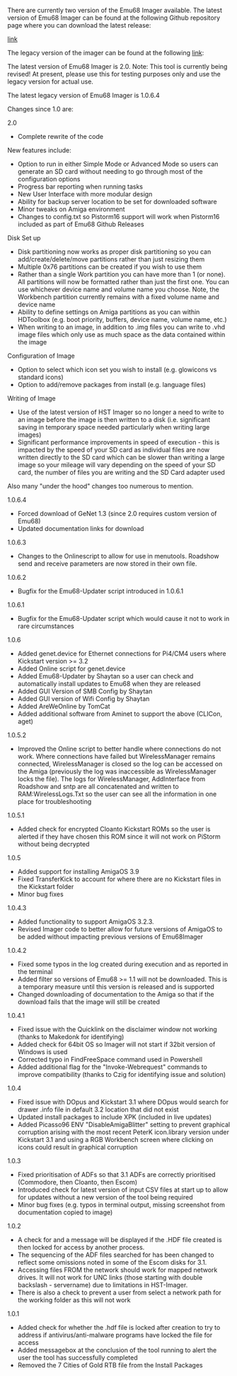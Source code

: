 There are currently two version of the Emu68 Imager available. The latest version of Emu68 Imager can be found at the following Github repository page where you can download the latest release:

[link](https://github.com/mja65/Emu68-Imager-Software/releases)

The legacy version of the imager can be found at the following [link](https://mja65.github.io/Emu68-Imager/Software/Emu68Imager.zip):

The latest version of Emu68 Imager is 2.0. Note: This tool is currently being revised! At present, please use this for testing purposes only and use the legacy version for actual use.

The latest legacy version of Emu68 Imager is 1.0.6.4

Changes since 1.0 are:

2.0

- Complete rewrite of the code

New features include:
- Option to run in either Simple Mode or Advanced Mode so users can generate an SD card without needing to go through most of the configuration options
- Progress bar reporting when running tasks
- New User Interface with more modular design
- Ability for backup server location to be set for downloaded software
- Minor tweaks on Amiga environment
- Changes to config.txt so Pistorm16 support will work when Pistorm16 included as part of Emu68 Github Releases

Disk Set up
- Disk partitioning now works as proper disk partitioning so you can add/create/delete/move partitions rather than just resizing them
- Multiple 0x76 partitions can be created if you wish to use them
- Rather than a single Work partition you can have more than 1 (or none). All partitions will now be formatted rather than just the first one. You can use whichever device name and volume name you choose. Note, the Workbench partition currently remains with a fixed volume name and device name
- Ability to define settings on Amiga partitions as you can within HDToolbox (e.g. boot priority, buffers, device name, volume name, etc.)
- When writing to an image, in addition to .img files you can write to .vhd image files which only use as much space as the data contained within the image

Configuration of Image
- Option to select which icon set you wish to install (e.g. glowicons vs standard icons)
- Option to add/remove packages from install (e.g. language files)

Writing of Image
- Use of the latest version of HST Imager so no longer a need to write to an image before the image is then written to a disk (i.e. significant saving in temporary space needed particularly when writing large images)
- Significant performance improvements in speed of execution - this is impacted by the speed of your SD card as individual files are now written directly to the SD card which can be slower than writing a large image so your mileage will vary depending on the speed of your SD card, the number of files you are writing and the SD Card adapter used 

Also many "under the hood" changes too numerous to mention.

1.0.6.4
- Forced download of GeNet 1.3 (since 2.0 requires custom version of Emu68)
- Updated documentation links for download

1.0.6.3

- Changes to the Onlinescript to allow for use in menutools. Roadshow send and receive parameters are now stored in their own file.

1.0.6.2

- Bugfix for the Emu68-Updater script introduced in 1.0.6.1

1.0.6.1

- Bugfix for the Emu68-Updater script which would cause it not to work in rare circumstances

1.0.6

- Added genet.device for Ethernet connections for Pi4/CM4 users where Kickstart version >= 3.2
- Added Online script for genet.device
- Added Emu68-Updater by Shaytan so a user can check and automatically install updates to Emu68 when they are released 
- Added GUI Version of SMB Config by Shaytan
- Added GUI version of Wifi Config by Shaytan
- Added AreWeOnline by TomCat
- Added additional software from Aminet to support the above (CLICon, aget)

1.0.5.2

- Improved the Online script to better handle where connections do not work. Where connections have failed but WirelessManager remains connected, WirelessManager is closed so the log can be accessed on the Amiga (previously the log was inaccessible as WirelessManager locks the file). The logs for WirelessManager, AddInterface from Roadshow and sntp are all concatenated and written to RAM:WirelessLogs.Txt so the user can see all the information in one place for troubleshooting

1.0.5.1

- Added check for encrypted Cloanto Kickstart ROMs so the user is alerted if they have chosen this ROM since it will not work on PiStorm without being decrypted

1.0.5

- Added support for installing AmigaOS 3.9
- Fixed TransferKick to account for where there are no Kickstart files in the Kickstart folder
- Minor bug fixes

1.0.4.3

- Added functionality to support AmigaOS 3.2.3. 
- Revised Imager code to better allow for future versions of AmigaOS to be added without impacting previous versions of Emu68Imager

1.0.4.2

- Fixed some typos in the log created during execution and as reported in the terminal
- Added filter so versions of Emu68 >= 1.1 will not be downloaded. This is a temporary measure until this version is released and is supported
- Changed downloading of documentation to the Amiga so that if the download fails that the image will still be created

1.0.4.1

- Fixed issue with the Quicklink on the disclaimer window not working (thanks to Makedonk for identifying)
- Added check for 64bit OS so Imager will not start if 32bit version of Windows is used
- Corrected typo in FindFreeSpace command used in Powershell
- Added additional flag for the "Invoke-Webrequest" commands to improve compatibility (thanks to Czig for identifying issue and solution)

1.0.4

- Fixed issue with DOpus and Kickstart 3.1 where DOpus would search for drawer .info file in default 3.2 location that did not exist
- Updated install packages to include XPK (included in live updates)
- Added Picasso96 ENV "DisableAmigaBlitter" setting to prevent graphical corruption arising with the most recent PeterK icon.library version under Kickstart 3.1 and using a RGB Workbench screen where clicking on icons could result in graphical corruption  

1.0.3

- Fixed prioritisation of ADFs so that 3.1 ADFs are correctly prioritised (Commodore, then Cloanto, then Escom)
- Introduced check for latest version of input CSV files at start up to allow for updates without a new version of the tool being required
- Minor bug fixes (e.g. typos in terminal output, missing screenshot from documentation copied to image) 

1.0.2

- A check for and a message will be displayed if the .HDF file created is then locked for access by another process. 
- The sequencing of the ADF files searched for has been changed to reflect some omissions noted in some of the Escom disks for 3.1.
- Accessing files FROM the network should work for mapped network drives. It will not work for UNC links (those starting with double backslash - servername) due to limitations in HST-Imager.
- There is also a check to prevent a user from  select a network path for the working folder as this will not work 

1.0.1

- Added check for whether the .hdf file is locked after creation to try to address if antivirus/anti-malware programs have locked the file for access
- Added messagebox at the conclusion of the tool running to alert the user the tool has successfully completed
- Removed the 7 Cities of Gold RTB file from the Install Packages

